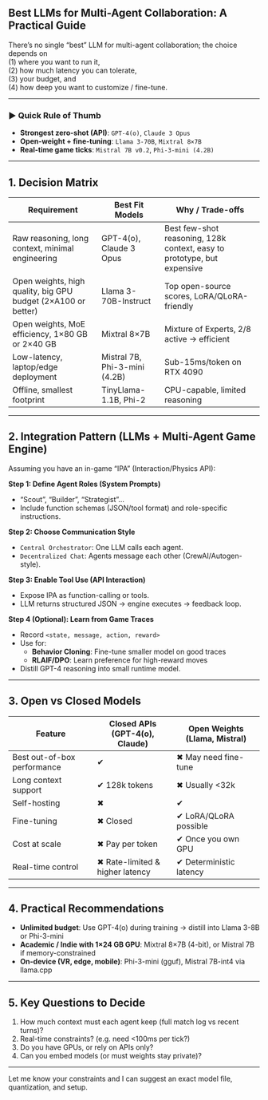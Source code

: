 
## Best LLMs for Multi-Agent Collaboration: A Practical Guide

There’s no single “best” LLM for multi-agent collaboration; the choice depends on  
(1) where you want to run it,  
(2) how much latency you can tolerate,  
(3) your budget, and  
(4) how deep you want to customize / fine-tune.  

---

### ▶️ Quick Rule of Thumb

- **Strongest zero-shot (API)**: `GPT-4(o)`, `Claude 3 Opus`  
- **Open-weight + fine-tuning**: `Llama 3-70B`, `Mixtral 8×7B`  
- **Real-time game ticks**: `Mistral 7B v0.2`, `Phi-3-mini (4.2B)`

---

## 1. Decision Matrix

| Requirement                                                   | Best Fit Models                  | Why / Trade-offs |
|---------------------------------------------------------------|----------------------------------|------------------|
| Raw reasoning, long context, minimal engineering              | GPT-4(o), Claude 3 Opus          | Best few-shot reasoning, 128k context, easy to prototype, but expensive |
| Open weights, high quality, big GPU budget (2×A100 or better) | Llama 3-70B-Instruct             | Top open-source scores, LoRA/QLoRA-friendly |
| Open weights, MoE efficiency, 1×80 GB or 2×40 GB              | Mixtral 8×7B                     | Mixture of Experts, 2/8 active → efficient |
| Low-latency, laptop/edge deployment                           | Mistral 7B, Phi-3-mini (4.2B)    | Sub-15ms/token on RTX 4090 |
| Offline, smallest footprint                                   | TinyLlama-1.1B, Phi-2            | CPU-capable, limited reasoning |

---

## 2. Integration Pattern (LLMs + Multi-Agent Game Engine)

Assuming you have an in-game “IPA” (Interaction/Physics API):

**Step 1: Define Agent Roles (System Prompts)**  
- “Scout”, “Builder”, “Strategist”…  
- Include function schemas (JSON/tool format) and role-specific instructions.

**Step 2: Choose Communication Style**  
- `Central Orchestrator`: One LLM calls each agent.  
- `Decentralized Chat`: Agents message each other (CrewAI/Autogen-style).  

**Step 3: Enable Tool Use (API Interaction)**  
- Expose IPA as function-calling or tools.  
- LLM returns structured JSON → engine executes → feedback loop.  

**Step 4 (Optional): Learn from Game Traces**  
- Record `<state, message, action, reward>`  
- Use for:  
  - **Behavior Cloning**: Fine-tune smaller model on good traces  
  - **RLAIF/DPO**: Learn preference for high-reward moves  
- Distill GPT-4 reasoning into small runtime model.

---

## 3. Open vs Closed Models

| Feature                       | Closed APIs (GPT-4(o), Claude)    | Open Weights (Llama, Mistral) |
|------------------------------|-----------------------------------|-------------------------------|
| Best out-of-box performance  | ✔                                 | ✖ May need fine-tune         |
| Long context support         | ✔ 128k tokens                      | ✖ Usually <32k               |
| Self-hosting                 | ✖                                 | ✔                             |
| Fine-tuning                  | ✖ Closed                           | ✔ LoRA/QLoRA possible         |
| Cost at scale                | ✖ Pay per token                    | ✔ Once you own GPU           |
| Real-time control            | ✖ Rate-limited & higher latency    | ✔ Deterministic latency       |

---

## 4. Practical Recommendations

- **Unlimited budget**: Use GPT-4(o) during training → distill into Llama 3-8B or Phi-3-mini  
- **Academic / Indie with 1×24 GB GPU**: Mixtral 8×7B (4-bit), or Mistral 7B if memory-constrained  
- **On-device (VR, edge, mobile)**: Phi-3-mini (gguf), Mistral 7B-int4 via llama.cpp  

---

## 5. Key Questions to Decide

1. How much context must each agent keep (full match log vs recent turns)?  
2. Real-time constraints? (e.g. need <100ms per tick?)  
3. Do you have GPUs, or rely on APIs only?  
4. Can you embed models (or must weights stay private)?

---

Let me know your constraints and I can suggest an exact model file, quantization, and setup.